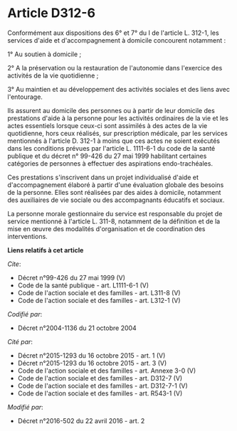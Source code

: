 # Article D312-6

Conformément aux dispositions des 6° et 7° du I de l'article L. 312-1, les services d'aide et d'accompagnement à domicile
concourent notamment : 

1° Au soutien à domicile ; 

2° A la préservation ou la restauration de l'autonomie dans l'exercice des activités de la vie quotidienne ; 

3° Au maintien et au développement des activités sociales et des liens avec l'entourage. 

Ils assurent au domicile des personnes ou à partir de leur domicile des prestations d'aide à la personne pour les activités
ordinaires de la vie et les actes essentiels lorsque ceux-ci sont assimilés à des actes de la vie quotidienne, hors ceux
réalisés, sur prescription médicale, par les services mentionnés à l'article D. 312-1 à moins que ces actes ne soient
exécutés dans les conditions prévues par l'article L. 1111-6-1 du code de la santé publique et du décret n° 99-426 du 27 mai
1999 habilitant certaines catégories de personnes à effectuer des aspirations endo-trachéales. 

Ces prestations s'inscrivent dans un projet individualisé d'aide et d'accompagnement élaboré à partir d'une évaluation
globale des besoins de la personne. Elles sont réalisées par des aides à domicile, notamment des auxiliaires de vie sociale
ou des accompagnants éducatifs et sociaux. 

La personne morale gestionnaire du service est responsable du projet de service mentionné à l'article L. 311-8, notamment de
la définition et de la mise en œuvre des modalités d'organisation et de coordination des interventions.

**Liens relatifs à cet article**

_Cite_:

  - Décret n°99-426 du 27 mai 1999 (V)
  - Code de la santé publique - art. L1111-6-1 (V)
  - Code de l'action sociale et des familles - art. L311-8 (V)
  - Code de l'action sociale et des familles - art. L312-1 (V)

_Codifié par_:

  - Décret n°2004-1136 du 21 octobre 2004

_Cité par_:

  - Décret n°2015-1293 du 16 octobre 2015 - art. 1 (V)
  - Décret n°2015-1293 du 16 octobre 2015 - art. 3 (V)
  - Code de l'action sociale et des familles - art. Annexe 3-0 (V)
  - Code de l'action sociale et des familles - art. D312-7 (V)
  - Code de l'action sociale et des familles - art. D312-7-1 (V)
  - Code de l'action sociale et des familles - art. R543-1 (V)

_Modifié par_:

  - Décret n°2016-502 du 22 avril 2016 - art. 2

